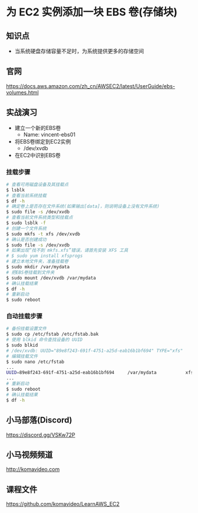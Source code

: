 为 EC2 实例添加一块 EBS 卷(存储块)
===============================

## 知识点

* 当系统硬盘存储容量不足时，为系统提供更多的存储空间

## 官网

https://docs.aws.amazon.com/zh_cn/AWSEC2/latest/UserGuide/ebs-volumes.html

## 实战演习

+ 建立一个新的EBS卷
  - Name: vincent-ebs01
+ 将EBS卷绑定到EC2实例
  - /dev/xvdb
+ 在EC2中识别EBS卷

### 挂载步骤

```bash
# 查看可用磁盘设备及其挂载点
$ lsblk
# 查看当前系统挂载
$ df -h
# 确定卷上是否存在文件系统(如果输出[data]，则说明设备上没有文件系统)
$ sudo file -s /dev/xvdb
# 查看当前文件系统类型和挂载点
$ sudo lsblk -f
# 创建一个文件系统
$ sudo mkfs -t xfs /dev/xvdb
# 确认是否创建成功
$ sudo file -s /dev/xvdb
# 如果出现“找不到 mkfs.xfs”错误，请首先安装 XFS 工具
# $ sudo yum install xfsprogs
# 建立本地文件夹，准备挂载卷
$ sudo mkdir /var/mydata
# 把EBS卷挂载到文件夹
$ sudo mount /dev/xvdb /var/mydata
# 确认挂载结果
$ df -h
# 重新启动
$ sudo reboot
```

### 自动挂载步骤

```bash
# 备份挂载设置文件
$ sudo cp /etc/fstab /etc/fstab.bak
# 使用 blkid 命令查找设备的 UUID
$ sudo blkid
# /dev/xvdb: UUID="89e8f243-691f-4751-a25d-eab16b1bf694" TYPE="xfs"
# 编辑挂载文件
$ sudo nano /etc/fstab
...
UUID=89e8f243-691f-4751-a25d-eab16b1bf694     /var/mydata           xfs    defaults,noatime  1   1
...
# 重新启动
$ sudo reboot
# 确认挂载结果
$ df -h
```

## 小马部落(Discord)

https://discord.gg/VSKw72P

## 小马视频频道

http://komavideo.com

## 课程文件

https://github.com/komavideo/LearnAWS_EC2
